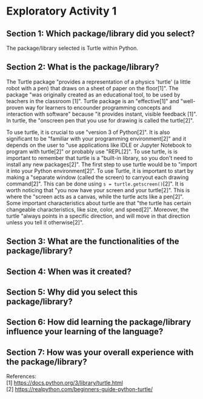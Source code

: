 # Exploratory Activity 1

## Section 1: Which package/library did you select?
   The package/library selected is Turtle within Python.
## Section 2:  What is the package/library?
   The Turtle package "provides a representation of a physics 'turtle' (a little robot with a pen) that draws on a sheet of paper on the floor[1]". The package "was originally created as an educational tool, to be used by teachers in the classroom [1]". Turtle package is an "effective[1]" and "well-proven way for learners to encounder programming concepts and interaction with software" because "it provides instant, visible feedback [1]". In turtle, the "onscreen pen that you use for drawing is called the turtle[2]". 
   
   To use turtle, it is crucial to use "version 3 of Python[2]". It is also significant to be "familiar with your programming environment[2]" and it depends on the user to "use applications like IDLE or Jupyter Notebook to program with turtle[2]" or probably use "REPL[2]". To use turtle, is is important to remember that turtle is a "built-in library, so you don't need to install any new packages[2]". The first step to use turtle would be to "import it into your Python environment[2]". To use Turtle, it is important to start by making a "separate window (called the screen) to carryout each drawing command[2]". This can be done using `s = turtle.getscreen()`[2]". It is worth noticing that "you now have your screen and your turtle[2]". This is where the "screen acts as a canvas, while the turtle acts like a pen[2]". Some important characteristics about turtle are that "the turtle has certain changeable characteristics, like size, color, and speed[2]". Moreover, the turtle "always points in a specific direction, and will move in that direction unless you tell it otherwise[2]".  

## Section 3: What are the functionalities of the package/library?

## Section 4: When was it created?

## Section 5: Why did you select this package/library?

## Section 6: How did learning the package/library influence your learning of the language?

## Section 7: How was your overall experience with the package/library?






References:\
[1] https://docs.python.org/3/library/turtle.html \
[2] https://realpython.com/beginners-guide-python-turtle/ 




















   
